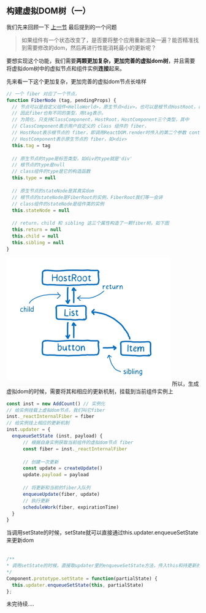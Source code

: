## 构建虚拟DOM树（一）

我们先来回顾一下 [上一节](../实现ReactDOM.render/README.md) 最后提到的一个问题

> 如果组件有一个状态改变了，是否要将整个应用重新渲染一遍？能否精准找到需要修改的dom，然后再进行性能消耗最小的更新呢？

要想实现这个功能，我们需要**两颗更加复杂，更加完善的虚拟dom树**，并且需要将虚拟dom树中的虚拟节点和组件实例**连接**起来。

先来看一下这个更加复杂，更加完善的虚拟dom节点长啥样

```js
// 一个 fiber 对应了一个节点，
function FiberNode (tag, pendingProps) {
  // 节点可以是自定义组件<HelloWorld>，原生节点<div>。也可以是根节点HostRoot，根节点的概念我们待会再讲
  // 因此fiber也有不同的类型，用tag表示。
  // 为简化，只支持ClassComponent，HostRoot，HostComponent三个类型，其中
  // ClassComponent表示用户自定义的 class 组件的 fiber，
  // HostRoot表示根节点的 fiber，即调用ReactDOM.render时传入的第二个参数 container。
  // HostComponent表示原生节点的 fiber，如<div>
  this.tag = tag
  
  // 原生节点的type是标签类型，如div的type就是'div'
  // 根节点的type是null
  // class组件的type是它的构造函数
  this.type = null
  
  // 原生节点的stateNode是其真实dom
  // 根节点的stateNode是FiberRoot的实例，FiberRoot我们等一会讲
  // class组件的stateNode是组件类的实例
  this.stateNode = null
  
  // return，child 和 sibling 这三个属性构造了一颗fiber树。如下图
  this.return = null
  this.child = null
  this.sibling = null
}
```
![](../assets/fiberTree.png)
所以，生成虚拟dom的时候，需要将其和相应的更新机制，挂载到当前组件实例上

```js
const inst = new AddCount() // 实例化
// 给实例挂载上虚拟dom节点，我们叫它fiber
inst._reactInternalFiber = fiber
// 给实例挂上相应的更新机制
inst.updater = {
  enqueueSetState (inst, payload) {
      // 根据自身实例获取当前组件的虚拟dom节点 fiber
      const fiber = inst._reactInternalFiber
      
      // 创建一次更新
      const update = createUpdate()
      update.payload = payload
    
      // 将更新和当前的fiber入队列
      enqueueUpdate(fiber, update)
      // 执行更新
      scheduleWork(fiber, expirationTime)
  }
}
```
当调用setState的时候，setState就可以直接通过this.updater.enqueueSetState来更新dom

```js

/**
* 调用setState的时候，直接取updater里的enqueueSetState方法，传入this和待更新的state，触发更新
*/
Component.prototype.setState = function(partialState) {
  this.updater.enqueueSetState(this, partialState)
};

```



未完待续….
